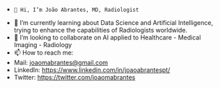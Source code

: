 -     👋 Hi, I’m João Abrantes, MD, Radiologist
- 🌱 I’m currently learning about Data Science and Artificial Intelligence, trying to enhance the capabilities of Radiologists worldwide.
- 💞️ I’m looking to collaborate on AI applied to Healthcare - Medical Imaging - Radiology
- 📫 How to reach me:
- Mail: joaomabrantes@gmail.com
-  LinkedIn: https://www.linkedin.com/in/joaoabrantespt/
-  Twitter: https://twitter.com/joaomabrantes

<!---
JAbrantesRadiology/JAbrantesRadiology is a ✨ special ✨ repository because its `README.md` (this file) appears on your GitHub profile.
You can click the Preview link to take a look at your changes.
--->
